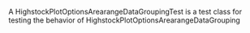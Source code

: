 A HighstockPlotOptionsArearangeDataGroupingTest is a test class for testing the behavior of HighstockPlotOptionsArearangeDataGrouping